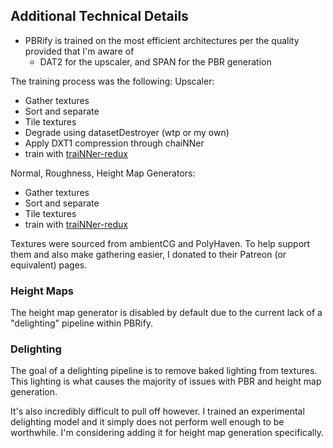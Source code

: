 ## Additional Technical Details
- PBRify is trained on the most efficient architectures per the quality provided that I'm aware of
  - DAT2 for the upscaler, and SPAN for the PBR generation

The training process was the following:
Upscaler:
- Gather textures
- Sort and separate
- Tile textures
- Degrade using datasetDestroyer (wtp or my own)
- Apply DXT1 compression through chaiNNer
- train with [traiNNer-redux](https://github.com/the-database/traiNNer-redux)

Normal, Roughness, Height Map Generators:
- Gather textures
- Sort and separate
- Tile textures
- train with [traiNNer-redux](https://github.com/the-database/traiNNer-redux)

Textures were sourced from ambientCG and PolyHaven. To help support them and also make gathering easier, I donated to their Patreon (or equivalent) pages.

### Height Maps
The height map generator is disabled by default due to the current lack of a "delighting" pipeline within PBRify. 

### Delighting
The goal of a delighting pipeline is to remove baked lighting from textures. This lighting is what causes the majority of issues with PBR and height map generation. 

It's also incredibly difficult to pull off however. I trained an experimental delighting model and it simply does not perform well enough to be worthwhile. I'm considering adding it for height map generation specifically.
